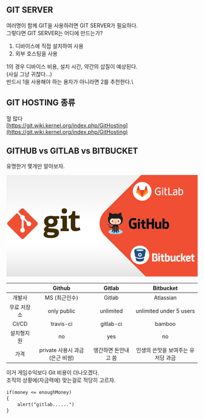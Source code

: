 ## GIT SERVER
여러명이 함께 GIT을 사용하려면 GIT SERVER가 필요하다.\
그렇다면 GIT SERVER는 어디에 만드는가?

1. 디바이스에 직접 설치하여 사용
2. 외부 호스팅을 사용

1의 경우 디바이스 비용, 설치 시간, 약간의 삽질이 예상된다.\
(사실 그냥 귀찮다...)\
반드시 1을 사용해야 하는 용자가 아니라면 2를 추천한다.\ 

## GIT HOSTING 종류

헐 많다\
[https://git.wiki.kernel.org/index.php/GitHosting](https://git.wiki.kernel.org/index.php/GitHosting)

## GITHUB vs GITLAB vs BITBUCKET

유명한거 몇개만 알아보자.

![An image](./img/git-hosting.jpg)

|                 | Github                      | Gitlab              | Bitbucket                       |
|:---------------:|:---------------------------:|:-------------------:|:-------------------------------:|
| 개발사          | MS (최근인수)                | Gitlab              | Atlassian                       |
| 무료 저장소     | only public                  | unlimited           | unlimited under 5 users         |
| CI/CD          | travis-ci                    | gitlab-ci           | bamboo                          |
| 설치형지원      | no                           | yes                 | no                              |
| 가격           | private 사용시 과금(은근 비쌈) | 앵간하면 돈안내고 씀 | 인생의 쓴맛을 보여주는 유저당 과금 |

이거 게임수익보다 Git 비용이 더나오겠다.\
조직의 상황에(자금력에) 맞는걸로 적당히 고르자.

```
if(money <= enoughMoney)
{
    alert("gitlab......")
}
```